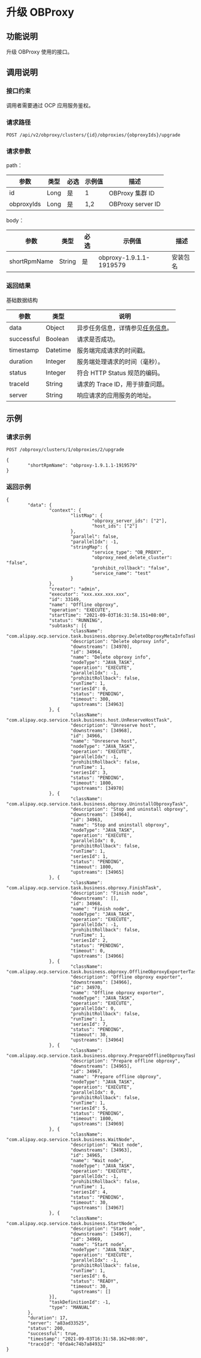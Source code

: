 升级 OBProxy 
===============================



功能说明 
-------------------------

升级 OBProxy 使用的接口。

调用说明 
-------------------------

### 接口约束 

调用者需要通过 OCP 应用服务鉴权。

### 请求路径 

`POST /api/v2/obproxy/clusters/{id}/obproxies/{obproxyIds}/upgrade`

### 请求参数 


path：

|   参数     | 类型 | 必选 | 示例值 |       描述        |
|------------|------|-----|--------|-------------------|
| id         | Long | 是  | 1      | OBProxy 集群 ID   |
| obproxyIds | Long | 是  | 1,2    | OBProxy server ID |


body：

|    参数      |   类型   | 必选 |               示例值                   |       描述         |
|--------------|---------|------|----------------------------------------|--------------------|
| shortRpmName | String  |  是  | obproxy-1.9.1.1-1919579                | 安装包名            |




### 返回结果 

基础数据结构


|     参数     |    类型    |                               说明                                |
|------------|----------|-----------------------------------------------------------------|
| data       | Object   | 异步任务信息，详情参见[任务信息](../400.task-return-structure.md)。 |
| successful | Boolean  | 请求是否成功。                                                         |
| timestamp  | Datetime | 服务端完成请求的时间戳。                                                    |
| duration   | Integer  | 服务端处理请求的时间（毫秒）。                                                 |
| status     | Integer  | 符合 HTTP Status 规范的编码。                                           |
| traceId    | String   | 请求的 Trace ID，用于排查问题。                                            |
| server     | String   | 响应请求的应用服务的地址。                                                   |



示例 
-----------------------

### 请求示例 

`POST /obproxy/clusters/1/obproxies/2/upgrade`

```unknow
{
        "shortRpmName": "obproxy-1.9.1.1-1919579"
}
```



### 返回示例 

```unknow
{
        "data": {
                "context": {
                        "listMap": {
                                "obproxy_server_ids": ["2"],
                                "host_ids": ["2"]
                        },
                        "parallel": false,
                        "parallelIdx": -1,
                        "stringMap": {
                                "service_type": "OB_PROXY",
                                "obproxy_need_delete_cluster": "false",
                                "prohibit_rollback": "false",
                                "service_name": "test"
                        }
                },
                "creator": "admin",
                "executor": "xxx.xxx.xxx.xxx",
                "id": 33149,
                "name": "Offline obproxy",
                "operation": "EXECUTE",
                "startTime": "2021-09-03T16:31:58.151+08:00",
                "status": "RUNNING",
                "subtasks": [{
                        "className": "com.alipay.ocp.service.task.business.obproxy.DeleteObproxyMetaInfoTask",
                        "description": "Delete obproxy info",
                        "downstreams": [34970],
                        "id": 34964,
                        "name": "Delete obproxy info",
                        "nodeType": "JAVA_TASK",
                        "operation": "EXECUTE",
                        "parallelIdx": -1,
                        "prohibitRollback": false,
                        "runTime": 1,
                        "seriesId": 0,
                        "status": "PENDING",
                        "timeout": 300,
                        "upstreams": [34963]
                }, {
                        "className": "com.alipay.ocp.service.task.business.host.UnReserveHostTask",
                        "description": "Unreserve host",
                        "downstreams": [34968],
                        "id": 34966,
                        "name": "Unreserve host",
                        "nodeType": "JAVA_TASK",
                        "operation": "EXECUTE",
                        "parallelIdx": -1,
                        "prohibitRollback": false,
                        "runTime": 1,
                        "seriesId": 3,
                        "status": "PENDING",
                        "timeout": 1800,
                        "upstreams": [34970]
                }, {
                        "className": "com.alipay.ocp.service.task.business.obproxy.UninstallObproxyTask",
                        "description": "Stop and uninstall obproxy",
                        "downstreams": [34964],
                        "id": 34963,
                        "name": "Stop and uninstall obproxy",
                        "nodeType": "JAVA_TASK",
                        "operation": "EXECUTE",
                        "parallelIdx": 0,
                        "prohibitRollback": false,
                        "runTime": 1,
                        "seriesId": 1,
                        "status": "PENDING",
                        "timeout": 1800,
                        "upstreams": [34965]
                }, {
                        "className": "com.alipay.ocp.service.task.business.obproxy.FinishTask",
                        "description": "Finish node",
                        "downstreams": [],
                        "id": 34968,
                        "name": "Finish node",
                        "nodeType": "JAVA_TASK",
                        "operation": "EXECUTE",
                        "parallelIdx": -1,
                        "prohibitRollback": false,
                        "runTime": 1,
                        "seriesId": 2,
                        "status": "PENDING",
                        "timeout": 0,
                        "upstreams": [34966]
                }, {
                        "className": "com.alipay.ocp.service.task.business.obproxy.OfflineObproxyExporterTask",
                        "description": "Offline obproxy exporter",
                        "downstreams": [34966],
                        "id": 34970,
                        "name": "Offline obproxy exporter",
                        "nodeType": "JAVA_TASK",
                        "operation": "EXECUTE",
                        "parallelIdx": 0,
                        "prohibitRollback": false,
                        "runTime": 1,
                        "seriesId": 7,
                        "status": "PENDING",
                        "timeout": 30,
                        "upstreams": [34964]
                }, {
                        "className": "com.alipay.ocp.service.task.business.obproxy.PrepareOfflineObproxyTask",
                        "description": "Prepare offline obproxy",
                        "downstreams": [34965],
                        "id": 34967,
                        "name": "Prepare offline obproxy",
                        "nodeType": "JAVA_TASK",
                        "operation": "EXECUTE",
                        "parallelIdx": 0,
                        "prohibitRollback": false,
                        "runTime": 1,
                        "seriesId": 5,
                        "status": "PENDING",
                        "timeout": 1800,
                        "upstreams": [34969]
                }, {
                        "className": "com.alipay.ocp.service.task.business.WaitNode",
                        "description": "Wait node",
                        "downstreams": [34963],
                        "id": 34965,
                        "name": "Wait node",
                        "nodeType": "JAVA_TASK",
                        "operation": "EXECUTE",
                        "parallelIdx": -1,
                        "prohibitRollback": false,
                        "runTime": 1,
                        "seriesId": 4,
                        "status": "PENDING",
                        "timeout": 30,
                        "upstreams": [34967]
                }, {
                        "className": "com.alipay.ocp.service.task.business.StartNode",
                        "description": "Start node",
                        "downstreams": [34967],
                        "id": 34969,
                        "name": "Start node",
                        "nodeType": "JAVA_TASK",
                        "operation": "EXECUTE",
                        "parallelIdx": -1,
                        "prohibitRollback": false,
                        "runTime": 1,
                        "seriesId": 6,
                        "status": "READY",
                        "timeout": 30,
                        "upstreams": []
                }],
                "taskDefinitionId": -1,
                "type": "MANUAL"
        },
        "duration": 17,
        "server": "a83ad33525",
        "status": 200,
        "successful": true,
        "timestamp": "2021-09-03T16:31:58.162+08:00",
        "traceId": "0fda4c74b7a84932"
}
```


